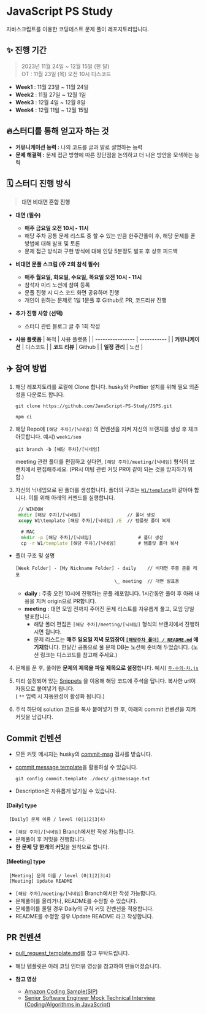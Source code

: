 # JavaScript PS Study

자바스크립트를 이용한 코딩테스트 문제 풀이 레포지토리입니다.

## ✨ 진행 기간

> 2023년 11월 24일 ~ 12월 15일 (한 달) <br />
> OT : 11월 23일 (목) 오전 10시 디스코드

- **Week1** : 11월 23일 ~ 11월 24일
- **Week2** : 11월 27일 ~ 12월 1일
- **Week3** : 12월 4일 ~ 12월 8일
- **Week4** : 12월 11일 ~ 12월 15일

## 🔥스터디를 통해 얻고자 하는 것

- **커뮤니케이션 능력 :** 나의 코드를 글과 말로 설명하는 능력
- **문제 해결력 :** 문제 접근 방향에 따른 장단점을 논의하고 더 나은 방안을 모색하는 능력

## 🗓️ 스터디 진행 방식

> **대면 비대면 혼합 진행**

- **대면 (필수)**

  - **매주 금요일 오전 10시 - 11시**
  - 해당 주차 공통 문제 리스트 중 할 수 있는 만큼 한주간풀이 후, 해당 문제를 푼 방법에 대해 발표 및 토론
  - 문제 접근 방식과 구현 방식에 대해 인당 5분정도 발표 후 상호 피드백

- **비대면 문풀 스크럼 (주 2회 참석 필수)**

  - **매주 월요일, 화요일, 수요일, 목요일 오전 10시 - 11시**
  - 참석자 미리 노션에 참여 등록
  - 문풀 진행 시 디스 코드 화면 공유하며 진행
  - 개인이 원하는 문제로 1일 1문풀 후 Github로 PR, 코드리뷰 진행

- **추가 진행 사항 (선택)**

  - 스터디 관련 블로그 글 주 1회 작성

- **사용 플랫폼**
  | 목적 | 사용 플랫폼 |
  | ---------------- | ----------- |
  | **커뮤니케이션** | 디스코드 |
  | **코드 리뷰** | Github |
  | **일정 관리** | 노션 |

## ✈️ 참여 방법

1. 해당 레포지토리를 로컬에 Clone 합니다.
   husky와 Prettier 설치를 위해 필요 의존성을 다운로드 합니다.

   ```
   git clone https://github.com/JavaScript-PS-Study/JSPS.git
   ```

   ```
   npm ci
   ```

2. 해당 Repo에 `[해당 주차]/[닉네임]` 의 컨벤션을 지켜 자신의 브랜치를 생성 후 체크아웃합니다. 예시) `week1/seo`

   ```
   git branch -b [해당 주차]/[닉네임]
   ```

   meeting 관련 폴더를 편집하고 싶다면, `[해당 주차]/meeting/[닉네임]` 형식의 브랜치에서 편집해주세요. (PR시 미팅 관련 커밋 PR이 같이 되는 것을 방지하기 위함.)

3. 자신의 닉네임으로 된 폴더를 생성합니다. 폴더의 구조는 [`W1/template`](./W1/template/)와 같아야 합니다. 이를 위해 아래의 커멘드를 실행합니다.

   ```cmd
    // WINDOW
    mkdir [해당 주차]/[닉네임]                 // 폴더 생성
    xcopy W1\template [해당 주차]/[닉네임] /E  // 템플릿 폴더 복제
   ```

   ```cmd
     # MAC
     mkdir -p [해당 주차]/[닉네임]                 # 폴더 생성
     cp -r W1/template [해당 주차]/[닉네임]        # 템플릿 폴더 복사
   ```

- 폴더 구조 및 설명

  ```t예시t
  [Week Folder] - [My Nickname Folder] - daily    // 비대면 주중 문풀 레포
                                      \_ meeting  // 대면 발표용
  ```

  - **daily** : 주중 오전 10시에 진행하는 문풀 레포입니다. 1시간동안 풀이 후 아래 내용을 지켜 origin으로 PR합니다.
  - **meeting** : 대면 모임 전까지 주어진 문제 리스트를 자유롭게 풀고, 모임 당일 발표합니다.
    - 해당 폴더 편집은 `[해당 주차]/meeting/[닉네임]` 형식의 브랜치에서 진행하시면 됩니다.
    - 문제 리스트는 **매주 일요일 저녁 모임장이 [`[해당주차 폴더] / README.md`](./W1/README.md) 에 기재**합니다. 한달간 공통으로 풀 문제 DB는 노션에 준비해 두었습니다. (노션 링크는 디스코드를 참고해 주세요.)

4. 문제를 푼 후, 풀이한 **문제의 제목을 파일 제목으로 설정**합니다. 예시) [`두-수의-차.js`](./W1/template/daily/두-수의-차.sample.js)

5. 미리 설정되어 있는 [Snippets](.vscode/snippet.code-snippets) 을 이용해 해당 코드에 주석을 답니다. 복사한 url이 자동으로 붙여넣기 됩니다. <br /> ( `**` 입력 시 자동완성이 활성화 됩니다.)

6. 주석 하단에 solution 코드를 복사 붙여넣기 한 후, 아래의 commit 컨벤션을 지켜 커밋을 남깁니다.

## Commit 컨벤션

- 모든 커밋 메시지는 husky의 [commit-msg](.husky/commit-msg) 검사를 받습니다.
- [commit message template](./docs/.gitmessage.txt)을 활용하실 수 있습니다.

  ```
  git config commit.template ./docs/.gitmessage.txt
  ```

- Description은 자유롭게 남기실 수 있습니다.

#### [Daily] type

```
 [Daily] 문제 이름 / level (0|1|2|3|4)
```

- `[해당 주차]/[닉네임]` Branch에서만 작성 가능합니다.
- 문제풀이 후 커밋을 진행합니다.
- **한 문제 당 한개의 커밋**을 원칙으로 합니다.

#### [Meeting] type

```
 [Meeting] 문제 이름 / level (0|1|2|3|4)
 [Meeting] Update README
```

- `[해당 주차]/meeting/[닉네임]` Branch에서만 작성 가능합니다.
- 문제풀이를 올리거나, README를 수정할 수 있습니다.
- 문제풀이를 올릴 경우 Daily의 규칙 커밋 컨벤션을 적용합니다.
- README를 수정할 경우 Update README 라고 작성합니다.

## PR 컨벤션

- [pull_request_template.md](.github/pull_request_template.md)를 참고 부탁드립니다.
- 해당 템플릿은 아래 코딩 인터뷰 영상을 참고하여 만들어졌습니다.

- **참고 영상**
  - [Amazon Coding Sample(SIP)](https://www.youtube.com/watch?v=mjZpZ_wcYFg)
  - [Senior Software Engineer Mock Technical Interview (Coding/Algorithms in JavaScript)](https://www.youtube.com/watch?v=yju4zwKSriI&t=466s)
